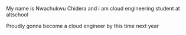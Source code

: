 My name is Nwachukwu Chidera and i am cloud engineering student at altschool 

Proudly gonna become a cloud engineer by this time next year 